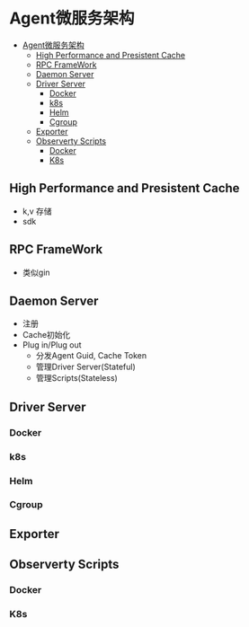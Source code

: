 # Agent微服务架构

- [Agent微服务架构](#agent微服务架构)
  - [High Performance and Presistent Cache](#high-performance-and-presistent-cache)
  - [RPC FrameWork](#rpc-framework)
  - [Daemon Server](#daemon-server)
  - [Driver Server](#driver-server)
    - [Docker](#docker)
    - [k8s](#k8s)
    - [Helm](#helm)
    - [Cgroup](#cgroup)
  - [Exporter](#exporter)
  - [Observerty Scripts](#observerty-scripts)
    - [Docker](#docker-1)
    - [K8s](#k8s-1)

## High Performance and Presistent Cache

- k,v 存储
- sdk

## RPC FrameWork

- 类似gin

## Daemon Server

- 注册
- Cache初始化
- Plug in/Plug out
  - 分发Agent Guid, Cache Token
  - 管理Driver Server(Stateful)
  - 管理Scripts(Stateless)


## Driver Server

### Docker

### k8s

### Helm

### Cgroup

## Exporter

## Observerty Scripts

### Docker

### K8s

